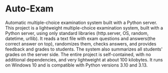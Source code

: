 # Auto-Exam
Automatic multiple-choice examination system built with a Python server.
This project is a lightweight multiple-choice examination system, built with a Python server, using only standard libraries (http.server, OS, random, datetime, urllib). It reads a text file with exam questions and answers(the correct answer on top), randomizes them, checks answers, and provides feedback and grades to students. The system also summarizes all students' grades on the server side. The entire project is self-contained, with no additional dependencies, and very lightweight at about 100 kilobytes. It runs on Windows 10 and is compatible with Python versions 3.10 and 3.13.
